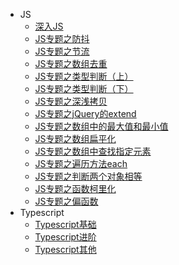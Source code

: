- JS
  - [深入JS](/JS/js-basic.md)
  - [JS专题之防抖](/JS/js-special-debounce.md)
  - [JS专题之节流](/JS/js-special-throttle.md)
  - [JS专题之数组去重](/JS/js-special-array-unique.md)
  - [JS专题之类型判断（上）](/JS/js-special-type-judge1.md)
  - [JS专题之类型判断（下）](/JS/js-special-type-judge2.md)
  - [JS专题之深浅拷贝](/JS/js-special-deepCopy.md)
  - [JS专题之jQuery的extend](/JS/js-special-jq-extend.md)
  - [JS专题之数组中的最大值和最小值](/JS/js-special-array-max-min.md)
  - [JS专题之数组扁平化](/JS/js-special-array-flatten.md)
  - [JS专题之数组中查找指定元素](/JS/js-special-array-element.md)
  - [JS专题之遍历方法each](/JS/js-special-traverse-each.md)
  - [JS专题之判断两个对象相等](/JS/js-special-object-eq.md)
  - [JS专题之函数柯里化](/JS/js-special-function-curry.md)
  - [JS专题之偏函数](/JS/js-special-partial-function.md)
- Typescript  
  - [Typescript基础](/JS/ts-basic.md)
  - [Typescript进阶](/JS/ts-advance.md)
  - [Typescript其他](/JS/ts-other.md)